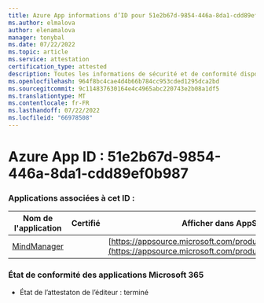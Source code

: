 ```yaml
---
title: Azure App informations d’ID pour 51e2b67d-9854-446a-8da1-cdd89ef0b987
ms.author: elmalova
author: elenamalova
manager: tonybal
ms.date: 07/22/2022
ms.topic: article
ms.service: attestation
certification_type: attested
description: Toutes les informations de sécurité et de conformité disponibles pour 51e2b67d-9854-446a-8da1-cdd89ef0b987.
ms.openlocfilehash: 964f8bc4cae4d4b66b784cc953cded1295dca2bd
ms.sourcegitcommit: 9c114837630164e4c4965abc220743e2b08a1df5
ms.translationtype: MT
ms.contentlocale: fr-FR
ms.lasthandoff: 07/22/2022
ms.locfileid: "66978508"
---
```

# <a name="azure-app-id-51e2b67d-9854-446a-8da1-cdd89ef0b987"></a>Azure App ID : 51e2b67d-9854-446a-8da1-cdd89ef0b987


### <a name="apps-associated-with-this-id"></a>Applications associées à cet ID :
| **Nom de l'application** | **Certifié** | **Afficher dans AppSource** |
|--------------|---------------|-----------------------|
| [MindManager](../forward/WA200002261.md) |  | [https://appsource.microsoft.com/product/office/WA200002261](https://appsource.microsoft.com/product/office/WA200002261) |

### <a name="microsoft-365-app-compliance-status"></a>État de conformité des applications Microsoft 365
- État de l’attestaton de l’éditeur : terminé
